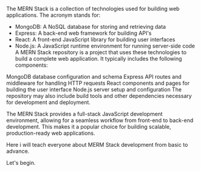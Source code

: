 The MERN Stack is a collection of technologies used for building web applications. The acronym stands for:

- MongoDB: A NoSQL database for storing and retrieving data
- Express: A back-end web framework for building API's
- React: A front-end JavaScript library for building user interfaces
- Node.js: A JavaScript runtime environment for running server-side code
A MERN Stack repository is a project that uses these technologies to build a complete web application. It typically includes the following components:

MongoDB database configuration and schema
Express API routes and middleware for handling HTTP requests
React components and pages for building the user interface
Node.js server setup and configuration
The repository may also include build tools and other dependencies necessary for development and deployment.

The MERN Stack provides a full-stack JavaScript development environment, allowing for a seamless workflow from front-end to back-end development. This makes it a popular choice for building scalable, production-ready web applications.

Here i will teach everyone about MERM Stack development from basic to advance.

Let's begin.
